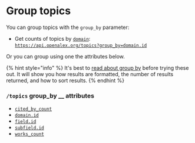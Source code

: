 # Group topics

You can group topics with the `group_by` parameter:

* Get counts of topics by [`domain`](../topics/topic-object.md#domain):\
  [`https://api.openalex.org/topics?group_by=domain.id`](https://api.openalex.org/topics?group_by=domain.id)

Or you can group using one the attributes below.

{% hint style="info" %}
It's best to [read about group by](../../how-to-use-the-api/get-groups-of-entities.md) before trying these out. It will show you how results are formatted, the number of results returned, and how to sort results.
{% endhint %}

### `/topics` group\_by \_\_ attributes

* [`cited_by_count`](./topic-object.md#cited_by_count)
* [`domain.id`](./topic-object.md#domain)
* [`field.id`](./topic-object.md#field)
* [`subfield.id`](./topic-object.md#subfield)
* [`works_count`](./topic-object.md#works_count)
